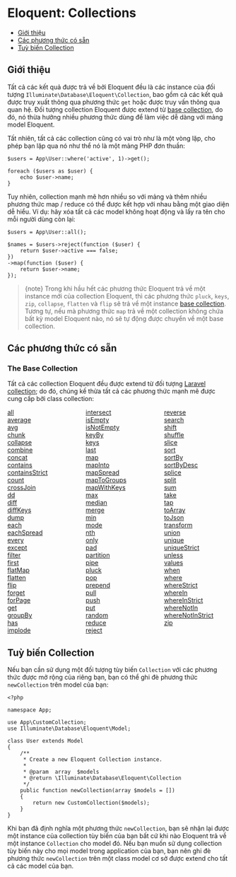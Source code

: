 # Eloquent: Collections

- [Giới thiệu](#introduction)
- [Các phương thức có sẵn](#available-methods)
- [Tuỳ biến Collection](#custom-collections)

<a name="introduction"></a>
## Giới thiệu

Tất cả các kết quả được trả về bởi Eloquent đều là các instance của đối tượng `Illuminate\Database\Eloquent\Collection`, bao gồm cả các kết quả được truy xuất thông qua phương thức `get` hoặc được truy vấn thông qua quan hệ. Đối tượng collection Eloquent được extend từ [base collection](/docs/{{version}}/collections), do đó, nó thừa hưởng nhiều phương thức dùng để làm việc dễ dàng với mảng model Eloquent.

Tất nhiên, tất cả các collection cũng có vai trò như là một vòng lặp, cho phép bạn lặp qua nó như thể nó là một mảng PHP đơn thuần:

    $users = App\User::where('active', 1)->get();

    foreach ($users as $user) {
        echo $user->name;
    }

Tuy nhiên, collection mạnh mẽ hơn nhiều so với mảng và thêm nhiều phương thức map / reduce có thể được kết hợp với nhau bằng một giao diện dễ hiểu. Ví dụ: hãy xóa tất cả các model không hoạt động và lấy ra tên cho mỗi người dùng còn lại:

    $users = App\User::all();

    $names = $users->reject(function ($user) {
        return $user->active === false;
    })
    ->map(function ($user) {
        return $user->name;
    });

> {note} Trong khi hầu hết các phương thức Eloquent trả về một instance mới của collection Eloquent, thì các phương thức `pluck`, `keys`, `zip`, `collapse`, `flatten` và `flip` sẽ trả về một instance [base collection](/docs/{{version}}/collections). Tương tự, nếu mà phương thức `map` trả về một collection không chứa bất kỳ model Eloquent nào, nó sẽ tự động được chuyển về một base collection.

<a name="available-methods"></a>
## Các phương thức có sẵn

### The Base Collection

Tất cả các collection Eloquent đều được extend từ đối tượng [Laravel collection](/docs/{{version}}/collections); do đó, chúng kế thừa tất cả các phương thức mạnh mẽ được cung cấp bởi class collection:

<style>
    #collection-method-list > p {
        column-count: 3; -moz-column-count: 3; -webkit-column-count: 3;
        column-gap: 2em; -moz-column-gap: 2em; -webkit-column-gap: 2em;
    }

    #collection-method-list a {
        display: block;
    }
</style>

<div id="collection-method-list" markdown="1">

[all](/docs/{{version}}/collections#method-all)
[average](/docs/{{version}}/collections#method-average)
[avg](/docs/{{version}}/collections#method-avg)
[chunk](/docs/{{version}}/collections#method-chunk)
[collapse](/docs/{{version}}/collections#method-collapse)
[combine](/docs/{{version}}/collections#method-combine)
[concat](/docs/{{version}}/collections#method-concat)
[contains](/docs/{{version}}/collections#method-contains)
[containsStrict](/docs/{{version}}/collections#method-containsstrict)
[count](/docs/{{version}}/collections#method-count)
[crossJoin](/docs/{{version}}/collections#method-crossjoin)
[dd](/docs/{{version}}/collections#method-dd)
[diff](/docs/{{version}}/collections#method-diff)
[diffKeys](/docs/{{version}}/collections#method-diffkeys)
[dump](/docs/{{version}}/collections#method-dump)
[each](/docs/{{version}}/collections#method-each)
[eachSpread](/docs/{{version}}/collections#method-eachspread)
[every](/docs/{{version}}/collections#method-every)
[except](/docs/{{version}}/collections#method-except)
[filter](/docs/{{version}}/collections#method-filter)
[first](/docs/{{version}}/collections#method-first)
[flatMap](/docs/{{version}}/collections#method-flatmap)
[flatten](/docs/{{version}}/collections#method-flatten)
[flip](/docs/{{version}}/collections#method-flip)
[forget](/docs/{{version}}/collections#method-forget)
[forPage](/docs/{{version}}/collections#method-forpage)
[get](/docs/{{version}}/collections#method-get)
[groupBy](/docs/{{version}}/collections#method-groupby)
[has](/docs/{{version}}/collections#method-has)
[implode](/docs/{{version}}/collections#method-implode)
[intersect](/docs/{{version}}/collections#method-intersect)
[isEmpty](/docs/{{version}}/collections#method-isempty)
[isNotEmpty](/docs/{{version}}/collections#method-isnotempty)
[keyBy](/docs/{{version}}/collections#method-keyby)
[keys](/docs/{{version}}/collections#method-keys)
[last](/docs/{{version}}/collections#method-last)
[map](/docs/{{version}}/collections#method-map)
[mapInto](/docs/{{version}}/collections#method-mapinto)
[mapSpread](/docs/{{version}}/collections#method-mapspread)
[mapToGroups](/docs/{{version}}/collections#method-maptogroups)
[mapWithKeys](/docs/{{version}}/collections#method-mapwithkeys)
[max](/docs/{{version}}/collections#method-max)
[median](/docs/{{version}}/collections#method-median)
[merge](/docs/{{version}}/collections#method-merge)
[min](/docs/{{version}}/collections#method-min)
[mode](/docs/{{version}}/collections#method-mode)
[nth](/docs/{{version}}/collections#method-nth)
[only](/docs/{{version}}/collections#method-only)
[pad](/docs/{{version}}/collections#method-pad)
[partition](/docs/{{version}}/collections#method-partition)
[pipe](/docs/{{version}}/collections#method-pipe)
[pluck](/docs/{{version}}/collections#method-pluck)
[pop](/docs/{{version}}/collections#method-pop)
[prepend](/docs/{{version}}/collections#method-prepend)
[pull](/docs/{{version}}/collections#method-pull)
[push](/docs/{{version}}/collections#method-push)
[put](/docs/{{version}}/collections#method-put)
[random](/docs/{{version}}/collections#method-random)
[reduce](/docs/{{version}}/collections#method-reduce)
[reject](/docs/{{version}}/collections#method-reject)
[reverse](/docs/{{version}}/collections#method-reverse)
[search](/docs/{{version}}/collections#method-search)
[shift](/docs/{{version}}/collections#method-shift)
[shuffle](/docs/{{version}}/collections#method-shuffle)
[slice](/docs/{{version}}/collections#method-slice)
[sort](/docs/{{version}}/collections#method-sort)
[sortBy](/docs/{{version}}/collections#method-sortby)
[sortByDesc](/docs/{{version}}/collections#method-sortbydesc)
[splice](/docs/{{version}}/collections#method-splice)
[split](/docs/{{version}}/collections#method-split)
[sum](/docs/{{version}}/collections#method-sum)
[take](/docs/{{version}}/collections#method-take)
[tap](/docs/{{version}}/collections#method-tap)
[toArray](/docs/{{version}}/collections#method-toarray)
[toJson](/docs/{{version}}/collections#method-tojson)
[transform](/docs/{{version}}/collections#method-transform)
[union](/docs/{{version}}/collections#method-union)
[unique](/docs/{{version}}/collections#method-unique)
[uniqueStrict](/docs/{{version}}/collections#method-uniquestrict)
[unless](/docs/{{version}}/collections#method-unless)
[values](/docs/{{version}}/collections#method-values)
[when](/docs/{{version}}/collections#method-when)
[where](/docs/{{version}}/collections#method-where)
[whereStrict](/docs/{{version}}/collections#method-wherestrict)
[whereIn](/docs/{{version}}/collections#method-wherein)
[whereInStrict](/docs/{{version}}/collections#method-whereinstrict)
[whereNotIn](/docs/{{version}}/collections#method-wherenotin)
[whereNotInStrict](/docs/{{version}}/collections#method-wherenotinstrict)
[zip](/docs/{{version}}/collections#method-zip)

</div>

<a name="custom-collections"></a>
## Tuỳ biến Collection

Nếu bạn cần sử dụng một đối tượng tùy biến `Collection` với các phương thức được mở rộng của riêng bạn, bạn có thể ghi đè phương thức `newCollection` trên model của bạn:

    <?php

    namespace App;

    use App\CustomCollection;
    use Illuminate\Database\Eloquent\Model;

    class User extends Model
    {
        /**
         * Create a new Eloquent Collection instance.
         *
         * @param  array  $models
         * @return \Illuminate\Database\Eloquent\Collection
         */
        public function newCollection(array $models = [])
        {
            return new CustomCollection($models);
        }
    }

Khi bạn đã định nghĩa một phương thức `newCollection`, bạn sẽ nhận lại được một instance của collection tùy biến của bạn bất cứ khi nào Eloquent trả về một instance `Collection` cho model đó. Nếu bạn muốn sử dụng collection tùy biến này cho mọi model trong application của bạn, bạn nên ghi đè phương thức `newCollection` trên một class model cơ sở được extend cho tất cả các model của bạn.

